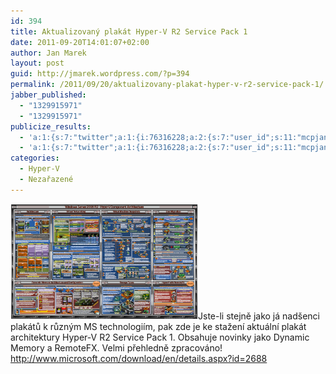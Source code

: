 ```yaml
---
id: 394
title: Aktualizovaný plakát Hyper-V R2 Service Pack 1
date: 2011-09-20T14:01:07+02:00
author: Jan Marek
layout: post
guid: http://jmarek.wordpress.com/?p=394
permalink: /2011/09/20/aktualizovany-plakat-hyper-v-r2-service-pack-1/
jabber_published:
  - "1329915971"
  - "1329915971"
publicize_results:
  - 'a:1:{s:7:"twitter";a:1:{i:76316228;a:2:{s:7:"user_id";s:11:"mcpjanmarek";s:7:"post_id";s:18:"172306191488270337";}}}'
  - 'a:1:{s:7:"twitter";a:1:{i:76316228;a:2:{s:7:"user_id";s:11:"mcpjanmarek";s:7:"post_id";s:18:"172306191488270337";}}}'
categories:
  - Hyper-V
  - Nezařazené
---
```

<a href="http://www.microsoft.com/download/en/details.aspx?id=2688" target="_blank"><img class="alignleft  wp-image-395" title="hypervr2sp1posterthumb" src="/wp-content/uploads/2012/02/hypervr2sp1poster.png?w=300" alt="" width="300" height="185" /></a>Jste-li stejně jako já nadšenci plakátů k různým MS technologiím, pak zde je ke stažení aktuální plakát architektury Hyper-V R2 Service Pack 1. Obsahuje novinky jako Dynamic Memory a RemoteFX. Velmi přehledně zpracováno! <http://www.microsoft.com/download/en/details.aspx?id=2688>
